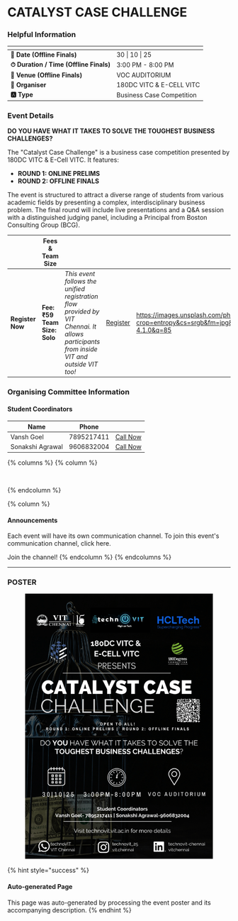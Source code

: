 # CATALYST CASE CHALLENGE

### Helpful Information

<table data-view="cards"><thead><tr><th></th><th></th></tr></thead><tbody><tr><td><strong>📅 Date (Offline Finals)</strong></td><td>30 | 10 | 25</td></tr><tr><td><strong>⏱ Duration / Time (Offline Finals)</strong></td><td>3:00 PM - 8:00 PM</td></tr><tr><td><strong>📍 Venue (Offline Finals)</strong></td><td>VOC AUDITORIUM</td></tr><tr><td><strong>👤 Organiser</strong></td><td>180DC VITC &#x26; E-CELL VITC</td></tr><tr><td><strong>🅰️ Type</strong></td><td>Business Case Competition</td></tr></tbody></table>

### Event Details

**DO YOU HAVE WHAT IT TAKES TO SOLVE THE TOUGHEST BUSINESS CHALLENGES?**

The "Catalyst Case Challenge" is a business case competition presented by 180DC VITC & E-Cell VITC. It features:

* **ROUND 1: ONLINE PRELIMS**
* **ROUND 2: OFFLINE FINALS**

The event is structured to attract a diverse range of students from various academic fields by presenting a complex, interdisciplinary business problem. The final round will include live presentations and a Q\&A session with a distinguished judging panel, including a Principal from Boston Consulting Group (BCG).

<table data-card-size="large" data-view="cards" data-full-width="false"><thead><tr><th></th><th>Fees &#x26; Team Size</th><th></th><th></th><th data-hidden data-card-cover data-type="image">Cover image</th></tr></thead><tbody><tr><td><h4>Register Now</h4></td><td><strong>Fee: ₹59</strong><br><strong>Team Size: Solo</strong></td><td><em>This event follows the unified registration flow provided by VIT Chennai. It allows participants from inside VIT and outside VIT too!</em></td><td><a href="https://chennaievents.vit.ac.in/technovit/" class="button primary" data-icon="rocket-launch">Register</a></td><td><a href="https://images.unsplash.com/photo-1607000975574-0b425df6975a?crop=entropy&#x26;cs=srgb&#x26;fm=jpg&#x26;ixid=M3wxOTcwMjR8MHwxfHNlYXJjaHwxfHxnbyUyMGZvciUyMGl0fGVufDB8fHx8MTc2MTMwMTA2N3ww&#x26;ixlib=rb-4.1.0&#x26;q=85">https://images.unsplash.com/photo-1607000975574-0b425df6975a?crop=entropy&#x26;cs=srgb&#x26;fm=jpg&#x26;ixid=M3wxOTcwMjR8MHwxfHNlYXJjaHwxfHxnbyUyMGZvciUyMGl0fGVufDB8fHx8MTc2MTMwMTA2N3ww&#x26;ixlib=rb-4.1.0&#x26;q=85</a></td></tr></tbody></table>

### Organising Committee Information

#### Student Coordinators

<table data-card-size="large" data-view="cards"><thead><tr><th>Name</th><th>Phone</th><th></th></tr></thead><tbody><tr><td>Vansh Goel</td><td>7895217411</td><td><a href="tel:7895217411" class="button secondary">Call Now</a></td></tr><tr><td>Sonakshi Agrawal</td><td>9606832004</td><td><a href="tel:9606832004" class="button secondary">Call Now</a></td></tr></tbody></table>

{% columns %}
{% column %}
<figure><img src="https://images.unsplash.com/photo-1650897877751-4446f52a0cb3?crop=entropy&#x26;cs=srgb&#x26;fm=jpg&#x26;ixid=M3wxOTcwMjR8MHwxfHNlYXJjaHw2fHxhbm5vdW5jZW1lbnR8ZW58MHx8fHwxNzYxMjQ2MzUxfDA&#x26;ixlib=rb-4.1.0&#x26;q=85" alt=""><figcaption></figcaption></figure>
{% endcolumn %}

{% column %}
#### Announcements

Each event will have its own communication channel. To join this event's communication channel, click here.

Join the channel!
{% endcolumn %}
{% endcolumns %}

***

### POSTER

<figure><img src="../../.gitbook/assets/image (4) (1).png" alt=""><figcaption></figcaption></figure>

{% hint style="success" %}
#### Auto-generated Page

This page was auto-generated by processing the event poster and its accompanying description.
{% endhint %}
